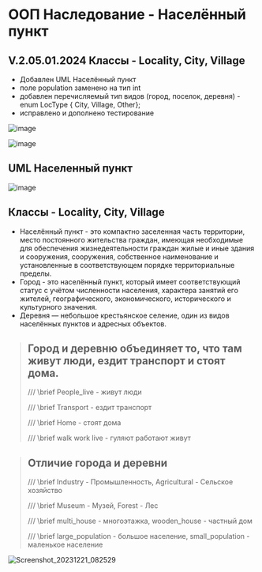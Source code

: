# ООП Наследование - Населённый пункт
## V.2.05.01.2024 Классы - Locality, City, Village
- Добавлен UML Населённый пункт
- поле population заменено на тип int
- добавлен перечисляемый тип видов (город, поселок, деревня) - enum LocType { City, Village, Other};
- исправлено и дополнено тестирование
  
![image](https://github.com/BurdinskayaNV/OOP-2-kurs/assets/148595309/39545e15-892f-474a-b9e3-bc40da19c27b)

![image](https://github.com/BurdinskayaNV/OOP-2-kurs/assets/148595309/92983103-e6ac-4169-bf3a-2748061a7634)


## UML Населенный пункт

![image](https://github.com/BurdinskayaNV/OOP-2-kurs/assets/148595309/5802be20-250b-4bd1-bdab-f9005b1152d2)



## Классы - Locality, City, Village
- Населённый пункт - это компактно заселенная часть территории,
  место постоянного жительства граждан, имеющая необходимые для 
  обеспечения жизнедеятельности граждан жилые и иные здания и сооружения,
  сооружения, собственное наименование и установленные в соответствующем
  порядке территориальные пределы.
- Город - это населённый пункт, который имеет соответствующий статус с 
  учётом численности населения, характера занятий его жителей, 
  географического, экономического, исторического и культурного значения.
- Деревня — небольшое крестьянское селение, 
  один из видов населённых пунктов и адресных объектов.

>  ## Город и деревню объединяет то, что там живут люди, ездит транспорт и стоят дома.
> 
>  /// \brief People_live - живут люди
> 
>  /// \brief Transport - ездит транспорт
> 
>  /// \brief Home - стоят дома
> 
>  /// \brief walk work live - гуляют работают живут
> 



>  ## Отличие города и деревни
> 
>  /// \brief Industry - Промышленность, Agricultural - Сельское хозяйство
> 
>  /// \brief Museum - Музей, Forest - Лес
> 
>  /// \brief multi_house - многоэтажка, wooden_house - частный дом
> 
>  /// \brief large_population - большое население, small_population - маленькое население
> 


![Screenshot_20231221_082529](https://github.com/BurdinskayaNV/OOP-2-kurs/assets/148595309/ff136f9f-5c31-44f7-a230-fa2e5351d4c6)
